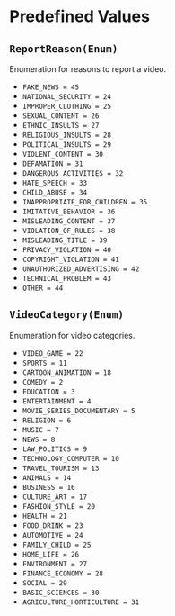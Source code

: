 # Predefined Values

## `ReportReason(Enum)`
Enumeration for reasons to report a video.

- `FAKE_NEWS = 45`
- `NATIONAL_SECURITY = 24`
- `IMPROPER_CLOTHING = 25`
- `SEXUAL_CONTENT = 26`
- `ETHNIC_INSULTS = 27`
- `RELIGIOUS_INSULTS = 28`
- `POLITICAL_INSULTS = 29`
- `VIOLENT_CONTENT = 30`
- `DEFAMATION = 31`
- `DANGEROUS_ACTIVITIES = 32`
- `HATE_SPEECH = 33`
- `CHILD_ABUSE = 34`
- `INAPPROPRIATE_FOR_CHILDREN = 35`
- `IMITATIVE_BEHAVIOR = 36`
- `MISLEADING_CONTENT = 37`
- `VIOLATION_OF_RULES = 38`
- `MISLEADING_TITLE = 39`
- `PRIVACY_VIOLATION = 40`
- `COPYRIGHT_VIOLATION = 41`
- `UNAUTHORIZED_ADVERTISING = 42`
- `TECHNICAL_PROBLEM = 43`
- `OTHER = 44`

## `VideoCategory(Enum)`
Enumeration for video categories.

- `VIDEO_GAME = 22`
- `SPORTS = 11`
- `CARTOON_ANIMATION = 18`
- `COMEDY = 2`
- `EDUCATION = 3`
- `ENTERTAINMENT = 4`
- `MOVIE_SERIES_DOCUMENTARY = 5`
- `RELIGION = 6`
- `MUSIC = 7`
- `NEWS = 8`
- `LAW_POLITICS = 9`
- `TECHNOLOGY_COMPUTER = 10`
- `TRAVEL_TOURISM = 13`
- `ANIMALS = 14`
- `BUSINESS = 16`
- `CULTURE_ART = 17`
- `FASHION_STYLE = 20`
- `HEALTH = 21`
- `FOOD_DRINK = 23`
- `AUTOMOTIVE = 24`
- `FAMILY_CHILD = 25`
- `HOME_LIFE = 26`
- `ENVIRONMENT = 27`
- `FINANCE_ECONOMY = 28`
- `SOCIAL = 29`
- `BASIC_SCIENCES = 30`
- `AGRICULTURE_HORTICULTURE = 31`
